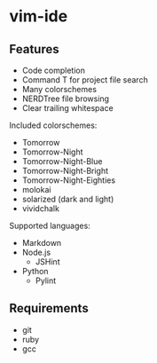 vim-ide
=======

Features
--------

* Code completion
* Command T for project file search
* Many colorschemes
* NERDTree file browsing
* Clear trailing whitespace

Included colorschemes:

- Tomorrow
- Tomorrow-Night
- Tomorrow-Night-Blue
- Tomorrow-Night-Bright
- Tomorrow-Night-Eighties
- molokai
- solarized (dark and light)
- vividchalk

Supported languages:

* Markdown
* Node.js
  - JSHint
* Python
  - Pylint

Requirements
------------

- git
- ruby
- gcc

